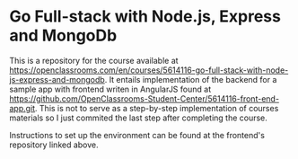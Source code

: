 # Go Full-stack with Node.js, Express and MongoDb
This is a repository for the course available at https://openclassrooms.com/en/courses/5614116-go-full-stack-with-node-js-express-and-mongodb. It entails implementation of the backend for a sample app with frontend writen in AngularJS found at  https://github.com/OpenClassrooms-Student-Center/5614116-front-end-app.git.
This is not to serve as a step-by-step implementation of courses materials so I just commited the last step after completing the course.

Instructions to set up the environment can be found at the frontend's repository linked above.

